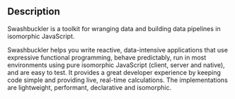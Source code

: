 ## Description

Swashbuckler is a toolkit for wranging data and building data pipelines in isomorphic JavaScript.

Swashbuckler helps you write reactive, data-intensive applications that use expressive functional programming, behave predictably, run in most environments using pure isomorphic JavaScript (client, server and native), and are easy to test. It provides a great developer experience by keeping code simple and providing live, real-time calculations. The implementations are lightweight, performant, declarative and isomorphic.

